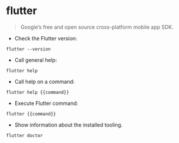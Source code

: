 # flutter

> Google’s free and open source cross-platform mobile app SDK.

- Check the Flutter version:

`flutter --version`

- Call general help:

`flutter help`

- Call help on a command:

`flutter help {{command}}`

- Execute Flutter command:

`flutter {{command}}`

- Show information about the installed tooling.

`flutter doctor`
